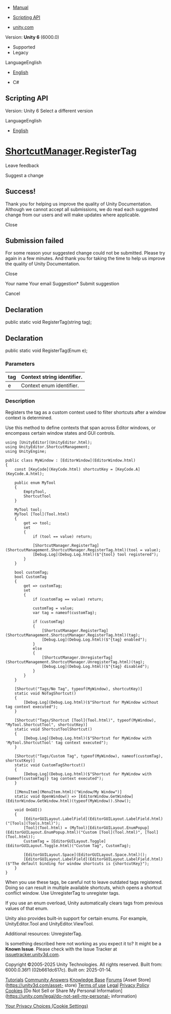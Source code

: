 [ ]()

  * [Manual](../Manual/index.html)
  * [Scripting API](../ScriptReference/index.html)

  * [unity.com](https://unity.com/)

Version: **Unity 6** (6000.0)

  * Supported
  * Legacy

LanguageEnglish

  * [English]()

  * C#

[ ](https://docs.unity3d.com)

## Scripting API

Version: Unity 6 Select a different version

LanguageEnglish

  * [English]()

#  [ShortcutManager](ShortcutManagement.ShortcutManager.html).RegisterTag

Leave feedback

Suggest a change

## Success!

Thank you for helping us improve the quality of Unity Documentation. Although
we cannot accept all submissions, we do read each suggested change from our
users and will make updates where applicable.

Close

## Submission failed

For some reason your suggested change could not be submitted. Please <a>try
again</a> in a few minutes. And thank you for taking the time to help us
improve the quality of Unity Documentation.

Close

Your name Your email Suggestion* Submit suggestion

Cancel

[ ]()

## Declaration

public static void RegisterTag(string tag);

## Declaration

public static void RegisterTag(Enum e);

### Parameters

tag | Context string identifier.  
---|---  
e | Context enum identifier.  
  
### Description

Registers the tag as a custom context used to filter shortcuts after a window
context is determined.

Use this method to define contexts that span across Editor windows, or
encompass certain window states and GUI controls.

    
    
    using [UnityEditor](UnityEditor.html);
    using UnityEditor.ShortcutManagement;
    using UnityEngine;  
      
    public class MyWindow : [EditorWindow](EditorWindow.html)
    {
        const [KeyCode](KeyCode.html) shortcutKey = [KeyCode.A](KeyCode.A.html);  
      
        public enum MyTool
        {
            EmptyTool,
            ShortcutTool
        }  
      
        MyTool tool;
        MyTool [Tool](Tool.html)
        {
            get => tool;
            set
            {
                if (tool == value) return;  
      
                [ShortcutManager.RegisterTag](ShortcutManagement.ShortcutManager.RegisterTag.html)(tool = value);
                [Debug.Log](Debug.Log.html)($"{tool} tool registered");
            }
        }  
      
        bool customTag;
        bool CustomTag
        {
            get => customTag;
            set
            {
                if (customTag == value) return;  
      
                customTag = value;
                var tag = nameof(customTag);  
      
                if (customTag)
                {
                    [ShortcutManager.RegisterTag](ShortcutManagement.ShortcutManager.RegisterTag.html)(tag);
                    [Debug.Log](Debug.Log.html)($"{tag} enabled");
                }
                else
                {
                    [ShortcutManager.UnregisterTag](ShortcutManagement.ShortcutManager.UnregisterTag.html)(tag);
                    [Debug.Log](Debug.Log.html)($"{tag} disabled");
                }
            }
        }  
      
        [Shortcut("Tags/No Tag", typeof(MyWindow), shortcutKey)]
        static void NoTagShortcut()
        {
            [Debug.Log](Debug.Log.html)($"Shortcut for MyWindow without tag context executed");
        }  
      
        [Shortcut("Tags/Shortcut [Tool](Tool.html)", typeof(MyWindow), "MyTool.ShortcutTool", shortcutKey)]
        static void ShortcutToolShortcut()
        {
            [Debug.Log](Debug.Log.html)($"Shortcut for MyWindow with 'MyTool.ShortcutTool' tag context executed");
        }  
      
        [Shortcut("Tags/Custom Tag", typeof(MyWindow), nameof(customTag), shortcutKey)]
        static void CustomTagShortcut()
        {
            [Debug.Log](Debug.Log.html)($"Shortcut for MyWindow with {nameof(customTag)} tag context executed");
        }  
      
        [[MenuItem](MenuItem.html)("Window/My Window")]
        static void OpenWindow() => [EditorWindow.GetWindow](EditorWindow.GetWindow.html)(typeof(MyWindow)).Show();  
      
        void OnGUI()
        {
            [EditorGUILayout.LabelField](EditorGUILayout.LabelField.html)("[Tools](Tools.html)");
            [Tool](Tool.html) = (MyTool)[EditorGUILayout.EnumPopup](EditorGUILayout.EnumPopup.html)("Custom [Tool](Tool.html)", [Tool](Tool.html));
            CustomTag = [EditorGUILayout.Toggle](EditorGUILayout.Toggle.html)("Custom Tag", CustomTag);  
      
            [EditorGUILayout.Space](EditorGUILayout.Space.html)();
            [EditorGUILayout.LabelField](EditorGUILayout.LabelField.html)($"The default binding for window shortcuts is {shortcutKey}");
        }
    }
    

When you use these tags, be careful not to leave outdated tags registered.
Doing so can result in multiple available shortcuts, which opens a shortcut
conflict window. Use UnregisterTag to unregister tags.  
  
If you use an enum overload, Unity automatically clears tags from previous
values of that enum.  
  
Unity also provides built-in support for certain enums. For example,
UnityEditor.Tool and UnityEditor.ViewTool.  
  
Additional resources: UnregisterTag.

Is something described here not working as you expect it to? It might be a
**Known Issue**. Please check with the Issue Tracker at
[issuetracker.unity3d.com](https://issuetracker.unity3d.com).

Copyright ©2005-2025 Unity Technologies. All rights reserved. Built from:
6000.0.36f1 (02b661dc617c). Built on: 2025-01-14.

[Tutorials](https://unity3d.com/learn) [Community
Answers](https://answers.unity3d.com) [Knowledge
Base](https://support.unity3d.com/hc/en-us)
[Forums](https://forum.unity3d.com) [Asset Store](https://unity3d.com/asset-
store) [Terms of use](https://docs.unity3d.com/Manual/TermsOfUse.html)
[Legal](https://unity.com/legal) [Privacy
Policy](https://unity.com/legal/privacy-policy)
[Cookies](https://unity.com/legal/cookie-policy) [Do Not Sell or Share My
Personal Information](https://unity.com/legal/do-not-sell-my-personal-
information)

[Your Privacy Choices (Cookie Settings)](javascript:void\(0\);)

